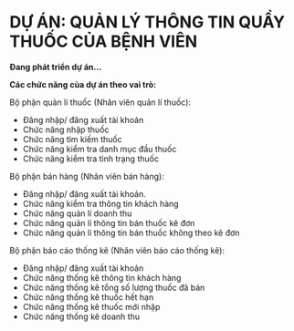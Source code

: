 # DỰ ÁN: QUẢN LÝ THÔNG TIN QUẦY THUỐC CỦA BỆNH VIÊN

**Đang phát triển dự án...**

**Các chức năng của dự án theo vai trò:**

Bộ phận quản lí thuốc (Nhân viên quản lí thuốc):
-	Đăng nhập/ đăng xuất tài khoản 
-	Chức năng nhập thuốc
-	Chức năng tìm kiếm thuốc
-	Chức năng kiểm tra danh mục đầu thuốc
-	Chức năng kiểm tra tình trạng thuốc
  
Bộ phận bán hàng (Nhân viên bán hàng):
-	Đăng nhập/ đăng xuất tài khoản.
-	Chức năng kiểm tra thông tin khách hàng
-	Chức năng quản lí doanh thu 
-	Chức năng quản lí thông tin bán thuốc kê đơn 
-	Chức năng quản lí thông tin bán thuốc không theo kê đơn
  
Bộ phận báo cáo thống kê (Nhân viên báo cáo thống kê):
-	Đăng nhập/ đăng xuất tài khoản 
-	Chức năng thống kê thông tin khách hàng
-	Chức năng thống kê tổng số lượng thuốc đã bán 
-	Chức năng thống kê thuốc hết hạn
-	Chức năng thống kê thuốc mới nhập 
-	Chức năng thống kê doanh thu 
